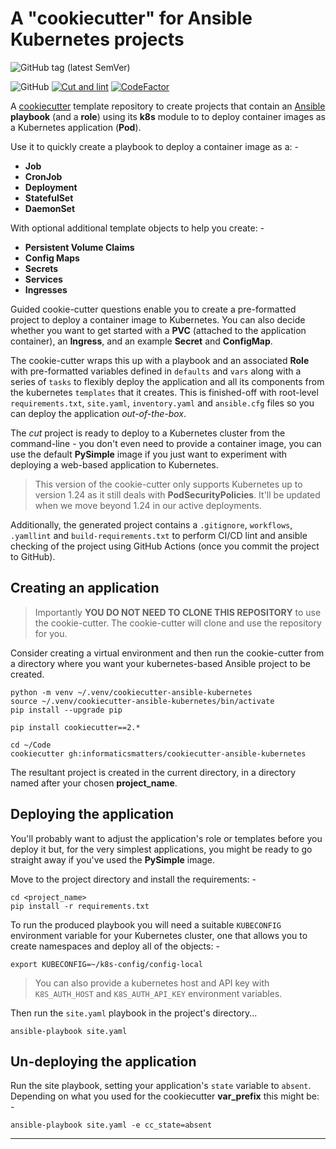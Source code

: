 # A "cookiecutter" for Ansible Kubernetes projects

![GitHub tag (latest SemVer)](https://img.shields.io/github/v/tag/informaticsmatters/cookiecutter-ansible-kubernetes)

![GitHub](https://img.shields.io/github/license/informaticsmatters/cookiecutter-ansible-kubernetes)
[![Cut and lint](https://github.com/InformaticsMatters/cookiecutter-ansible-kubernetes/actions/workflows/test.yaml/badge.svg)](https://github.com/InformaticsMatters/cookiecutter-ansible-kubernetes/actions/workflows/test.yaml)
[![CodeFactor](https://www.codefactor.io/repository/github/informaticsmatters/cookiecutter-ansible-kubernetes/badge)](https://www.codefactor.io/repository/github/informaticsmatters/cookiecutter-ansible-kubernetes)

A [cookiecutter] template repository to create projects that contain an
[Ansible] **playbook** (and a **role**) using its **k8s** module
to to deploy container images as a Kubernetes application (**Pod**).

Use it to quickly create a playbook to deploy a container image as a: -

- **Job**
- **CronJob**
- **Deployment**
- **StatefulSet**
- **DaemonSet**

With optional additional template objects to help you create: -

- **Persistent Volume Claims**
- **Config Maps**
- **Secrets**
- **Services**
- **Ingresses**

Guided cookie-cutter questions enable you to create a pre-formatted project
to deploy a container image to Kubernetes. You can also decide whether you want to get
started with a **PVC** (attached to the application container), an **Ingress**,
and an example **Secret** and **ConfigMap**.

The cookie-cutter wraps this up with a playbook and an associated **Role** with
pre-formatted variables defined in `defaults` and `vars` along with a series of
`tasks` to flexibly deploy the application and all its components from the
kubernetes `templates` that it creates. This is finished-off
with root-level `requirements.txt`, `site.yaml`, `inventory.yaml` and
`ansible.cfg` files so you can deploy the application *out-of-the-box*.

The *cut* project is ready to deploy to a Kubernetes cluster from the command-line -
you don't even need to provide a container image, you can use the default
**PySimple** image if you just want to experiment with deploying a web-based application
to Kubernetes.

>   This version of the cookie-cutter only supports Kubernetes up to version 1.24 as
    it still deals with **PodSecurityPolicies**. It'll be updated when we move beyond
    1.24 in our active deployments. 

Additionally, the generated project contains a `.gitignore`, `workflows`,
`.yamllint` and `build-requirements.txt` to perform CI/CD lint and ansible
checking of the project using GitHub Actions (once you commit the project to GitHub).

## Creating an application

>   Importantly **YOU DO NOT NEED TO CLONE THIS REPOSITORY** to use the cookie-cutter.
    The cookie-cutter will clone and use the repository for you.

Consider creating a virtual environment and then run the cookie-cutter
from a directory where you want your kubernetes-based Ansible project to be created.

    python -m venv ~/.venv/cookiecutter-ansible-kubernetes
    source ~/.venv/cookiecutter-ansible-kubernetes/bin/activate
    pip install --upgrade pip

    pip install cookiecutter==2.*

    cd ~/Code
    cookiecutter gh:informaticsmatters/cookiecutter-ansible-kubernetes

The resultant project is created in the current directory, in a directory
named after your chosen **project_name**.

## Deploying the application
You'll probably want to adjust the application's role or templates before you
deploy it but, for the very simplest applications, you might be ready to go
straight away if you've used the **PySimple** image.

Move to the project directory and install the requirements: -

    cd <project_name>
    pip install -r requirements.txt

To run the produced playbook you will need a suitable `KUBECONFIG` environment variable
for your Kubernetes cluster, one that allows you to create namespaces and deploy all of
the objects: -

    export KUBECONFIG=~/k8s-config/config-local

>   You can also provide a kubernetes host and API key with `K8S_AUTH_HOST` and
    `K8S_AUTH_API_KEY` environment variables.

Then run the `site.yaml` playbook in the project's directory...

    ansible-playbook site.yaml

## Un-deploying the application
Run the site playbook, setting your application's `state` variable to
`absent`. Depending on what you used for the cookiecutter **var_prefix**
this might be: -

    ansible-playbook site.yaml -e cc_state=absent

---

[ansible]: https://github.com/ansible/ansible
[cookiecutter]: https://cookiecutter.readthedocs.io
